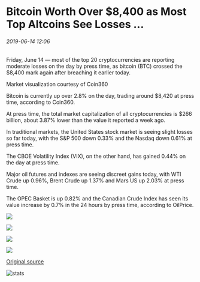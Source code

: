 # Bitcoin Worth Over $8,400 as Most Top Altcoins See Losses ...

###### 2019-06-14 12:06

Friday, June 14 — most of the top 20 cryptocurrencies are reporting moderate losses on the day by press time, as bitcoin (BTC) crossed the $8,400 mark again after breaching it earlier today.

Market visualization courtesy of Coin360

Bitcoin is currently up over 2.8% on the day, trading around $8,420 at press time, according to Coin360.

At press time, the total market capitalization of all cryptocurrencies is $266 billion, about 3.87% lower than the value it reported a week ago.

In traditional markets, the United States stock market is seeing slight losses so far today, with the S&P 500 down 0.33% and the Nasdaq down 0.61% at press time.

The CBOE Volatility Index (VIX), on the other hand, has gained 0.44% on the day at press time.

Major oil futures and indexes are seeing discreet gains today, with WTI Crude up 0.96%, Brent Crude up 1.37% and Mars US up 2.03% at press time.

The OPEC Basket is up 0.82% and the Canadian Crude Index has seen its value increase by 0.7% in the 24 hours by press time, according to OilPrice.

![](https://s3.cointelegraph.com/storage/uploads/view/2ae54872ccd85bd35e3e8e0385650b53.png)

![](https://s3.cointelegraph.com/storage/uploads/view/f66fcd501232c55ccd1c77fcbd1ff402.png)

![](https://s3.cointelegraph.com/storage/uploads/view/5c420ffe0b927536cfa247e1dcb2f23e.png)

![](https://s3.cointelegraph.com/storage/uploads/view/4f36becca91c9a5863eb89367fca293d.png)

[Original source](https://cointelegraph.com/news/bitcoin-worth-over-8-400-as-most-top-altcoins-see-losses)

![stats](https://c.statcounter.com/11760860/0/a89fa40b/1/ "stats")